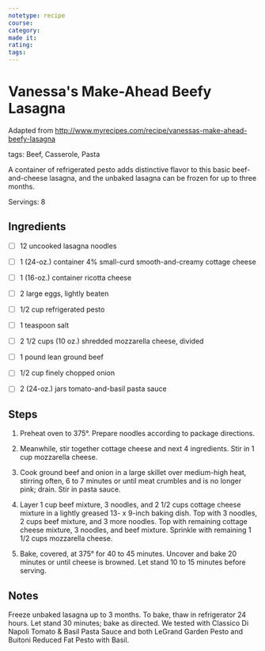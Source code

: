 ```yaml
---
notetype: recipe
course:
category:
made it:
rating:
tags:
---
```

# Vanessa's Make-Ahead Beefy Lasagna

Adapted from http://www.myrecipes.com/recipe/vanessas-make-ahead-beefy-lasagna

tags: Beef, Casserole, Pasta

A container of refrigerated pesto adds distinctive flavor to this basic beef-and-cheese lasagna, and the unbaked lasagna can be frozen for up to three months.  

Servings: 8

## Ingredients
- [ ] 12 uncooked lasagna noodles- [ ] 1 (24-oz.) container 4% small-curd smooth-and-creamy cottage cheese- [ ] 1 (16-oz.) container ricotta cheese- [ ] 2 large eggs, lightly beaten- [ ] 1/2 cup refrigerated pesto- [ ] 1 teaspoon salt- [ ] 2 1/2 cups (10 oz.) shredded mozzarella cheese, divided- [ ] 1 pound lean ground beef- [ ] 1/2 cup finely chopped onion- [ ] 2 (24-oz.) jars tomato-and-basil pasta sauce

## Steps
1) Preheat oven to 375°. Prepare noodles according to package directions.

2) Meanwhile, stir together cottage cheese and next 4 ingredients. Stir in 1 cup mozzarella cheese.

3) Cook ground beef and onion in a large skillet over medium-high heat, stirring often, 6 to 7 minutes or until meat crumbles and is no longer pink; drain. Stir in pasta sauce.

4) Layer 1 cup beef mixture, 3 noodles, and 2 1/2 cups cottage cheese mixture in a lightly greased 13- x 9-inch baking dish. Top with 3 noodles, 2 cups beef mixture, and 3 more noodles. Top with remaining cottage cheese mixture, 3 noodles, and beef mixture. Sprinkle with remaining 1 1/2 cups mozzarella cheese.

5) Bake, covered, at 375° for 40 to 45 minutes. Uncover and bake 20 minutes or until cheese is browned. Let stand 10 to 15 minutes before serving.


## Notes
Freeze unbaked lasagna up to 3 months. To bake, thaw in refrigerator 24 hours. Let stand 30 minutes; bake as directed. We tested with Classico Di Napoli Tomato & Basil Pasta Sauce and both LeGrand Garden Pesto and Buitoni Reduced Fat Pesto with Basil.

